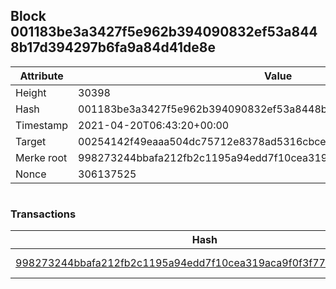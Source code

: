 ## Block 001183be3a3427f5e962b394090832ef53a8448b17d394297b6fa9a84d41de8e

Attribute | Value
--- | ---
Height | 30398
Hash | 001183be3a3427f5e962b394090832ef53a8448b17d394297b6fa9a84d41de8e
Timestamp | 2021-04-20T06:43:20+00:00
Target | 00254142f49eaaa504dc75712e8378ad5316cbcead634704b3734b6271167cc4
Merke root | 998273244bbafa212fb2c1195a94edd7f10cea319aca9f0f3f77032ff14432bf
Nonce | 306137525

```

```

### Transactions

Hash | Amount
--- | ---
[998273244bbafa212fb2c1195a94edd7f10cea319aca9f0f3f77032ff14432bf](998273244bbafa212fb2c1195a94edd7f10cea319aca9f0f3f77032ff14432bf.md) | 10.00000000 SKEPTI 
